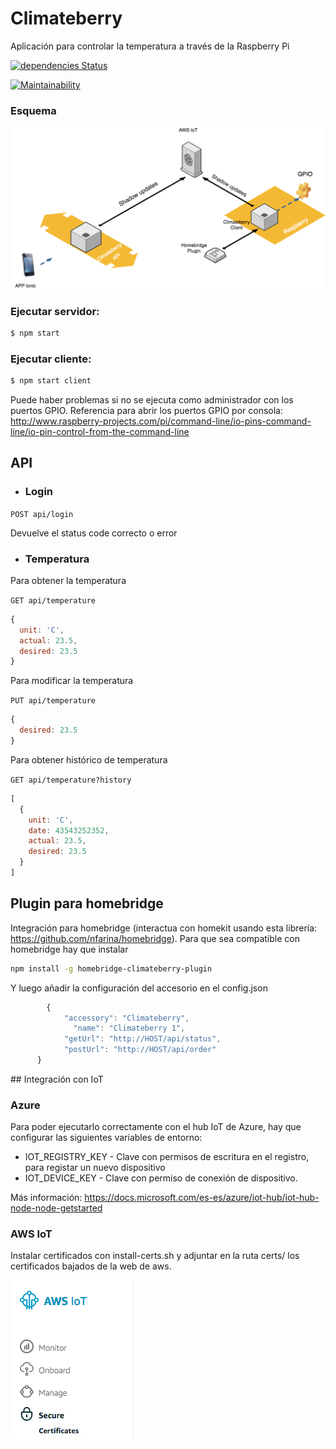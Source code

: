 # Climateberry

Aplicación para controlar la temperatura a través de la Raspberry Pi

[![dependencies Status](https://david-dm.org/francisco-navarro/climateberry/status.svg)](https://david-dm.org/francisco-navarro/climateberry)

[![Maintainability](https://api.codeclimate.com/v1/badges/2ef2da957540815fb42a/maintainability)](https://codeclimate.com/github/francisco-navarro/climateberry/maintainability)

### Esquema

![Screenshot](climateberry.png)


### Ejecutar servidor:


```bash
$ npm start
```


### Ejecutar cliente:


```bash
$ npm start client
```

Puede haber problemas si no se ejecuta como administrador con los puertos GPIO. Referencia para abrir los puertos GPIO por consola: http://www.raspberry-projects.com/pi/command-line/io-pins-command-line/io-pin-control-from-the-command-line



## API

* ### Login

` POST api/login `

Devuelve el status code correcto o error

* ### Temperatura

Para obtener la temperatura

` GET api/temperature `

```javascript
{
  unit: 'C',
  actual: 23.5,
  desired: 23.5
}
```

Para modificar la temperatura

` PUT api/temperature `

```javascript
{
  desired: 23.5
}
```

Para obtener histórico de temperatura

` GET api/temperature?history `

```javascript
[
  {
    unit: 'C',
    date: 43543252352,
    actual: 23.5,
    desired: 23.5
  }
]
```

## Plugin para homebridge

Integración para homebridge (interactua con homekit usando esta librería: https://github.com/nfarina/homebridge). Para que sea compatible con homebridge hay que instalar

``` bash
npm install -g homebridge-climateberry-plugin
```

Y luego añadir la configuración del accesorio en el config.json

```javascript
        {
            "accessory": "Climateberry",
	          "name": "Climateberry 1",
            "getUrl": "http://HOST/api/status",
            "postUrl": "http://HOST/api/order"
      }
``` 

## Integración con IoT


### Azure

Para poder ejecutarlo correctamente con el hub IoT de Azure, hay que configurar las siguientes variables de entorno:
* IOT_REGISTRY_KEY - Clave con permisos de escritura en el registro, para registar un nuevo dispositivo
* IOT_DEVICE_KEY - Clave con permiso de conexión de dispositivo. 

Más información: https://docs.microsoft.com/es-es/azure/iot-hub/iot-hub-node-node-getstarted

### AWS IoT

Instalar certificados con install-certs.sh y adjuntar en la ruta certs/ los certificados bajados de la web de aws.

![Screenshot aws](readme1.png)

